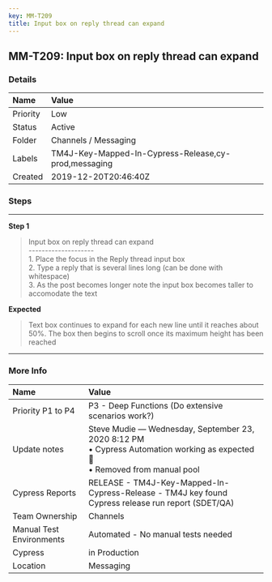 ```yaml
---
key: MM-T209
title: Input box on reply thread can expand
---
```


## MM-T209: Input box on reply thread can expand

### Details

| Name     | Value                                                |
| :------- | :--------------------------------------------------- |
| Priority | Low                                                  |
| Status   | Active                                               |
| Folder   | Channels / Messaging                                 |
| Labels   | TM4J-Key-Mapped-In-Cypress-Release,cy-prod,messaging |
| Created  | 2019-12-20T20:46:40Z                                 |

### Steps

<hr/>

**Step 1**

> <article>Input box on reply thread can expand<br />--------------------<br />1. Place the focus in the Reply thread input box<br />2. Type a reply that is several lines long (can be done with whitespace)<br />3. As the post becomes longer note the input box becomes taller to accomodate the text</article>

**Expected**

> <article>Text box continues to expand for each new line until it reaches about 50%. The box then begins to scroll once its maximum height has been reached</article>

<hr/>

### More Info

| Name                     | Value                                                                                                                           |
| :----------------------- | :------------------------------------------------------------------------------------------------------------------------------ |
| Priority P1 to P4        | P3 - Deep Functions (Do extensive scenarios work?)                                                                              |
| Update notes             | Steve Mudie — Wednesday, September 23, 2020 8:12 PM<br>• Cypress Automation working as expected 🎉<br>• Removed from manual pool |
| Cypress Reports          | RELEASE - TM4J-Key-Mapped-In-Cypress-Release - TM4J key found Cypress release run report (SDET/QA)                              |
| Team Ownership           | Channels                                                                                                                        |
| Manual Test Environments | Automated - No manual tests needed                                                                                              |
| Cypress                  | in Production                                                                                                                   |
| Location                 | Messaging                                                                                                                       |
